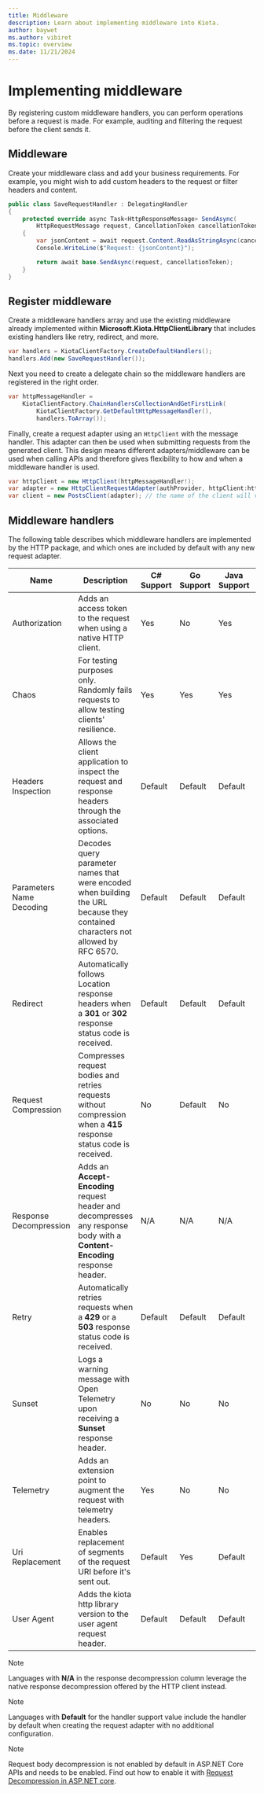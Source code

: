 ```yaml
---
title: Middleware
description: Learn about implementing middleware into Kiota.
author: baywet
ms.author: vibiret
ms.topic: overview
ms.date: 11/21/2024
---
```


# Implementing middleware

By registering custom middleware handlers, you can perform operations before a request is made. For example, auditing and filtering the request before the client sends it.

## Middleware

Create your middleware class and add your business requirements. For example, you might wish to add custom headers to the request or filter headers and content.

```csharp
public class SaveRequestHandler : DelegatingHandler
{
    protected override async Task<HttpResponseMessage> SendAsync(
        HttpRequestMessage request, CancellationToken cancellationToken)
    {
        var jsonContent = await request.Content.ReadAsStringAsync(cancellationToken);
        Console.WriteLine($"Request: {jsonContent}");

        return await base.SendAsync(request, cancellationToken);
    }
}
```

## Register middleware

Create a middleware handlers array and use the existing middleware already implemented within **Microsoft.Kiota.HttpClientLibrary** that includes existing handlers like retry, redirect, and more.

```csharp
var handlers = KiotaClientFactory.CreateDefaultHandlers();
handlers.Add(new SaveRequestHandler());
```

Next you need to create a delegate chain so the middleware handlers are registered in the right order.

```csharp
var httpMessageHandler =
    KiotaClientFactory.ChainHandlersCollectionAndGetFirstLink(
        KiotaClientFactory.GetDefaultHttpMessageHandler(),
        handlers.ToArray());
```

Finally, create a request adapter using an `HttpClient` with the message handler. This adapter can then be used when submitting requests from the generated client. This design means different adapters/middleware can be used when calling APIs and therefore gives flexibility to how and when a middleware handler is used.

```csharp
var httpClient = new HttpClient(httpMessageHandler!);
var adapter = new HttpClientRequestAdapter(authProvider, httpClient:httpClient);
var client = new PostsClient(adapter); // the name of the client will vary based on your generation parameters
```

## Middleware handlers

The following table describes which middleware handlers are implemented by the HTTP package, and which ones are included by default with any new request adapter.

| Name | Description | C# Support | Go Support | Java Support | TypeScript Support | PHP Support | Python Support |
| ---- | ---- | ---- | ---- | ---- | ---- | ---- | ---- |
| Authorization | Adds an access token to the request when using a native HTTP client. | Yes | No | Yes | No | No | No |
| Chaos | For testing purposes only. Randomly fails requests to allow testing clients' resilience. | Yes | Yes | Yes | Yes | Yes | No |
| Headers Inspection | Allows the client application to inspect the request and response headers through the associated options. | Default | Default | Default | Default | Default | Default |
| Parameters Name Decoding | Decodes query parameter names that were encoded when building the URL because they contained characters not allowed by RFC 6570. | Default | Default | Default | Default | Default | Default |
| Redirect | Automatically follows Location response headers when a **301** or **302** response status code is received. | Default | Default | Default | Default | Default | Default |
| Request Compression | Compresses request bodies and retries requests without compression when a **415** response status code is received. | No | Default | No | Default | No | No |
| Response Decompression | Adds an **Accept-Encoding** request header and decompresses any response body with a **Content-Encoding** response header. | N/A | N/A | N/A | N/A | N/A | N/A |
| Retry | Automatically retries requests when a **429** or a **503** response status code is received. | Default | Default | Default | Default | Default | Default |
| Sunset | Logs a warning message with Open Telemetry upon receiving a **Sunset** response header. | No | No | No | No | No | No |
| Telemetry | Adds an extension point to augment the request with telemetry headers. | Yes | No | No | Yes | Yes | No |
| Uri Replacement | Enables replacement of segments of the request URI before it's sent out. | Default | Yes | Default | Yes | Yes | Default |
| User Agent | Adds the kiota http library version to the user agent request header. | Default | Default | Default | Default | Default | Default |

> [!NOTE]
> Languages with **N/A** in the response decompression column leverage the native response decompression offered by the HTTP client instead.

> [!NOTE]
> Languages with **Default** for the handler support value include the handler by default when creating the request adapter with no additional configuration.

> [!NOTE]
> Request body decompression is not enabled by default in ASP.NET Core APIs and needs to be enabled. Find out how to enable it with [Request Decompression in ASP.NET core](/aspnet/core/fundamentals/middleware/request-decompression).
